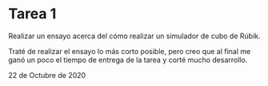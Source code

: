 # Tarea 1

Realizar un ensayo acerca del cómo realizar un simulador de cubo de Rúbik.

Traté de realizar el ensayo lo más corto posible, pero creo que al final me
ganó un poco el tiempo de entrega de la tarea y corté mucho desarrollo.

22 de Octubre de 2020
